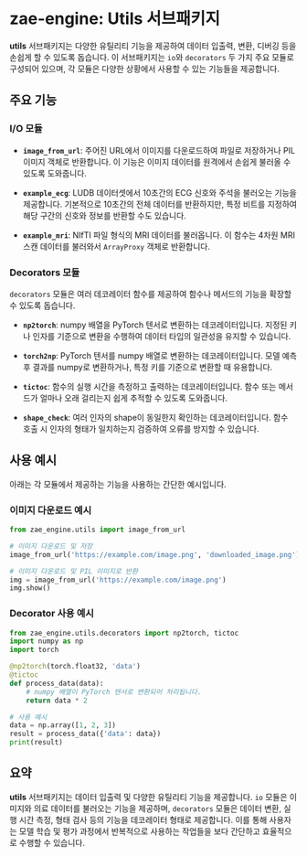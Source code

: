 # zae-engine: Utils 서브패키지

**utils** 서브패키지는 다양한 유틸리티 기능을 제공하여 데이터 입출력, 변환, 디버깅 등을 손쉽게 할 수 있도록 돕습니다. 이 서브패키지는 `io`와 `decorators` 두 가지 주요 모듈로 구성되어 있으며, 각 모듈은 다양한 상황에서 사용할 수 있는 기능들을 제공합니다.

## 주요 기능

### I/O 모듈

- **`image_from_url`**: 주어진 URL에서 이미지를 다운로드하여 파일로 저장하거나 PIL 이미지 객체로 반환합니다. 이 기능은 이미지 데이터를 원격에서 손쉽게 불러올 수 있도록 도와줍니다.

- **`example_ecg`**: LUDB 데이터셋에서 10초간의 ECG 신호와 주석을 불러오는 기능을 제공합니다. 기본적으로 10초간의 전체 데이터를 반환하지만, 특정 비트를 지정하여 해당 구간의 신호와 정보를 반환할 수도 있습니다.

- **`example_mri`**: NIfTI 파일 형식의 MRI 데이터를 불러옵니다. 이 함수는 4차원 MRI 스캔 데이터를 불러와서 `ArrayProxy` 객체로 반환합니다.

### Decorators 모듈

`decorators` 모듈은 여러 데코레이터 함수를 제공하여 함수나 메서드의 기능을 확장할 수 있도록 돕습니다.

- **`np2torch`**: numpy 배열을 PyTorch 텐서로 변환하는 데코레이터입니다. 지정된 키나 인자를 기준으로 변환을 수행하여 데이터 타입의 일관성을 유지할 수 있습니다.

- **`torch2np`**: PyTorch 텐서를 numpy 배열로 변환하는 데코레이터입니다. 모델 예측 후 결과를 numpy로 변환하거나, 특정 키를 기준으로 변환할 때 유용합니다.

- **`tictoc`**: 함수의 실행 시간을 측정하고 출력하는 데코레이터입니다. 함수 또는 메서드가 얼마나 오래 걸리는지 쉽게 추적할 수 있도록 도와줍니다.

- **`shape_check`**: 여러 인자의 shape이 동일한지 확인하는 데코레이터입니다. 함수 호출 시 인자의 형태가 일치하는지 검증하여 오류를 방지할 수 있습니다.

## 사용 예시

아래는 각 모듈에서 제공하는 기능을 사용하는 간단한 예시입니다.

### 이미지 다운로드 예시
```python
from zae_engine.utils import image_from_url

# 이미지 다운로드 및 저장
image_from_url('https://example.com/image.png', 'downloaded_image.png')

# 이미지 다운로드 및 PIL 이미지로 반환
img = image_from_url('https://example.com/image.png')
img.show()
```

### Decorator 사용 예시
```python
from zae_engine.utils.decorators import np2torch, tictoc
import numpy as np
import torch

@np2torch(torch.float32, 'data')
@tictoc
def process_data(data):
    # numpy 배열이 PyTorch 텐서로 변환되어 처리됩니다.
    return data * 2

# 사용 예시
data = np.array([1, 2, 3])
result = process_data({'data': data})
print(result)
```

## 요약

**utils** 서브패키지는 데이터 입출력 및 다양한 유틸리티 기능을 제공합니다. `io` 모듈은 이미지와 의료 데이터를 불러오는 기능을 제공하며, `decorators` 모듈은 데이터 변환, 실행 시간 측정, 형태 검사 등의 기능을 데코레이터 형태로 제공합니다. 이를 통해 사용자는 모델 학습 및 평가 과정에서 반복적으로 사용하는 작업들을 보다 간단하고 효율적으로 수행할 수 있습니다.